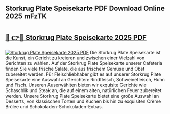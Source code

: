 ## Storkrug Plate Speisekarte PDF Download Online 2025 mFzTK

# <h2><a href="http://gcdf94.nevu.top/?p=Storkrug+Plate+Speisekarte">🔗 👉🔴 Storkrug Plate Speisekarte 2025 PDF</a></h2>

[![Storkrug Plate Speisekarte 2025 PDF](https://i.imgur.com/dBaPXMq.png)](http://gcdf94.nevu.top/?p=Storkrug+Plate+Speisekarte)
Die Storkrug Plate Speisekarte ist die Kunst, ein Gericht zu kreieren und zwischen einer Vielzahl von Gerichten zu wählen. Auf der Storkrug Plate Speisekarte unserer Cafeteria finden Sie viele frische Salate, die aus frischem Gemüse und Obst zubereitet werden. Für Fleischliebhaber gibt es auf unserer Storkrug Plate Speisekarte eine Auswahl an Gerichten: Rindfleisch, Schweinefleisch, Huhn und Fisch. Unseren Auserwählten bieten wir exquisite Gerichte wie Schaschlik und Steak an, die auf einem alten, natürlichen Feuer zubereitet werden. Unsere Storkrug Plate Speisekarte bietet eine große Auswahl an Desserts, von klassischen Torten und Kuchen bis hin zu exquisiten Crème Brûlée und Schokoladen-Schokoladen-Extras.
